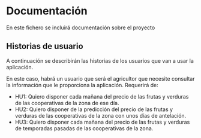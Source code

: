 # Documentación
En este fichero se incluirá documentación sobre el proyecto
## Historias de usuario
A continuación se describirán las historias de los usuarios que van a usar la aplicación.

En este caso, habrá un usuario que será el agricultor que necesite consultar la información que le proporciona la aplicación. Requerirá de:
- HU1: Quiero disponer cada mañana del precio de las frutas y verduras de las cooperativas de la zona de ese día.
- HU2: Quiero disponer de la predicción del precio de las frutas y verduras de las cooperativas de la zona con unos días de antelación.
- HU3: Quiero disponer cada mañana del precio de las frutas y verduras de temporadas pasadas de las cooperativas de la zona.
